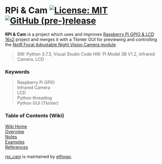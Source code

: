 # RPi &amp; Cam  [![License: MIT](https://img.shields.io/badge/License-MIT-blue.svg)](https://github.com/etfovac/rpi_cam/blob/master/LICENSE) [![GitHub (pre-)release](https://img.shields.io/badge/releases--yellow.svg)](https://github.com/etfovac/rpi_cam/releases/)

**RPi &amp; Cam** is a project which uses and improves [Raspberry Pi GPIO & LCD 16x2](https://github.com/etfovac/rpi_lcd) project and merges it with a Tkinter GUI for previewing and controlling the [NoIR Focal Adjustable Night Vision Camera module](https://www.raspberrypi.org/products/pi-noir-camera-v2/?resellerType=home).  
  
> SW: Python 3.7.3, Visual Studio Code
> HW: Pi Model 3B  V1.2, Infrared Camera, LCD  

### Keywords  
> Raspberry Pi GPIO  
> Infrared Camera  
> LCD  
> Python threading  
> Python GUI (Tkinter)  

### Table of Contents (Wiki)
[Wiki Home](https://github.com/etfovac/rpi_cam/wiki)  
[Overview](https://github.com/etfovac/rpi_cam/wiki/Overview)  
[Notes](https://github.com/etfovac/rpi_cam/wiki/Notes)  
[Examples](https://github.com/etfovac/rpi_cam/wiki/Examples)  
[References](https://github.com/etfovac/rpi_cam/wiki/References)  



[rpi_cam](https://github.com/etfovac/rpi_cam) is maintained by [etfovac](https://github.com/etfovac).
